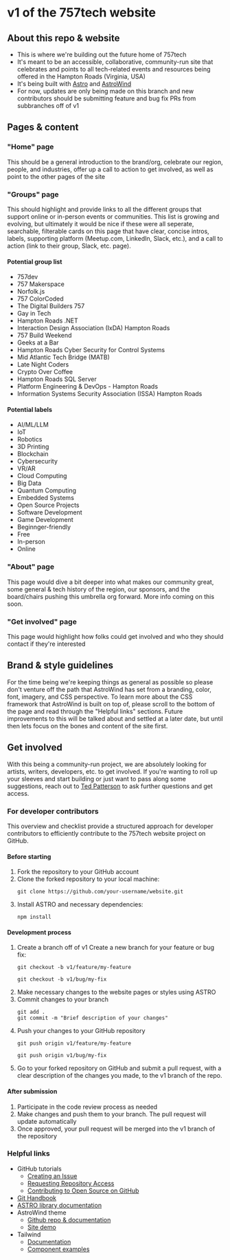 # v1 of the 757tech website
## About this repo & website
- This is where we're building out the future home of 757tech
- It's meant to be an accessible, collaborative, community-run site that celebrates and points to all tech-related events and resources being offered in the Hampton Roads (Virginia, USA)
- It's being built with [Astro](https://astro.build/blog/astro-4110/) and [AstroWind](https://github.com/onwidget/astrowind)
- For now, updates are only being made on this branch and new contributors should be submitting feature and bug fix PRs from subbranches off of v1

## Pages & content
### "Home" page
This should be a general introduction to the brand/org, celebrate our region, people, and industries, offer up a call to action to get involved, as well as point to the other pages of the site

### "Groups" page
This should highlight and provide links to all the different groups that support online or in-person events or communities. This list is growing and evolving, but ultimately it would be nice if these were all seperate, searchable, filterable cards on this 
page that have clear, concise intros, labels, supporting platform (Meetup.com, LinkedIn, Slack, etc.), and a call to action (link to their group, Slack, etc. page).

#### Potential group list
- 757dev
- 757 Makerspace
- Norfolk.js
- 757 ColorCoded
- The Digital Builders 757
- Gay in Tech
- Hampton Roads .NET 
- Interaction Design Association (IxDA) Hampton Roads
- 757 Build Weekend
- Geeks at a Bar
- Hampton Roads Cyber Security for Control Systems
- Mid Atlantic Tech Bridge (MATB)
- Late Night Coders
- Crypto Over Coffee
- Hampton Roads SQL Server
- Platform Engineering & DevOps - Hampton Roads
- Information Systems Security Association (ISSA) Hampton Roads

#### Potential labels
- AI/ML/LLM
- IoT
- Robotics
- 3D Printing
- Blockchain
- Cybersecurity
- VR/AR
- Cloud Computing
- Big Data
- Quantum Computing
- Embedded Systems
- Open Source Projects
- Software Development
- Game Development
- Beginnger-friendly
- Free
- In-person
- Online

### "About" page
This page would dive a bit deeper into what makes our community great, some general & tech history of the region, our sponsors, and the board/chairs pushing this umbrella org forward. More info coming on this soon.

### "Get involved" page
This page would highlight how folks could get involved and who they should contact if they're interested

## Brand & style guidelines
For the time being we're keeping things as general as possible so please don't venture off the path that AstroWind has set from a branding, color, font, imagery, and CSS perspective. To learn more about the CSS framework that AstroWind is built on top of, please scroll to the bottom of the page and read through the "Helpful links" sections. Future improvements to this will be talked about and settled at a later date, but until then lets focus on the bones and content of the site first. 

## Get involved
With this being a community-run project, we are absolutely looking for artists, writers, developers, etc. to get involved. If you're wanting to roll up your sleeves and start building or just want to pass along some suggestions, reach out to [Ted Patterson](https://www.linkedin.com/in/tedjpatterson) to ask further questions and get access.

### For developer contributors
This overview and checklist provide a structured approach for developer contributors to efficiently contribute to the 757tech website project on GitHub.

#### Before starting
1. Fork the repository to your GitHub account
2. Clone the forked repository to your local machine:
   ```
   git clone https://github.com/your-username/website.git
   ```
3. Install ASTRO and necessary dependencies:
   ```
   npm install
   ```

#### Development process
1. Create a branch off of v1
   Create a new branch for your feature or bug fix:
   ```
   git checkout -b v1/feature/my-feature
   ```
   ```
   git checkout -b v1/bug/my-fix
   ```
2. Make necessary changes to the website pages or styles using ASTRO
3. Commit changes to your branch
   ```
   git add .
   git commit -m "Brief description of your changes"
   ```
4. Push your changes to your GitHub repository
   ```
   git push origin v1/feature/my-feature
   ```
   ```
   git push origin v1/bug/my-fix
   ```
5. Go to your forked repository on GitHub and submit a pull request, with a clear description of the changes you made, to the v1 branch of the repo.
   
#### After submission
1. Participate in the code review process as needed
2. Make changes and push them to your branch. The pull request will update automatically
3. Once approved, your pull request will be merged into the v1 branch of the repository
   
### Helpful links
- GitHub tutorials
  - [Creating an Issue](https://docs.github.com/en/issues/tracking-your-work-with-issues/creating-issues)
  - [Requesting Repository Access](https://docs.github.com/en/account-and-profile/managing-subscriptions-and-notifications-on-github/access-permissions-on-github/requesting-organization-approval-for-a-repository)
  - [Contributing to Open Source on GitHub](https://docs.github.com/en/get-started/quickstart/contributing-to-projects)
- [Git Handbook](https://guides.github.com/introduction/git-handbook/)
- [ASTRO library documentation](https://astro.build/)
- AstroWind theme
  - [Github repo & documentation](https://github.com/onwidget/astrowind)
  - [Site demo](https://astrowind.vercel.app/)
- Tailwind
  - [Documentation](https://tailwindcss.com/docs/installation)
  - [Component examples](https://tailwindflex.com/)
